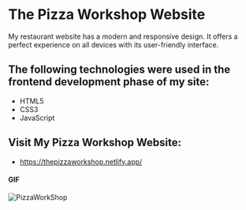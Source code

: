 <h1>The Pizza Workshop Website</h1>

My restaurant website has a modern and responsive design. It offers a perfect experience on all devices with its user-friendly interface.

<h2> The following technologies were used in the frontend development phase of my site: </h2>

- HTML5
- CSS3
- JavaScript

<h2> Visit My Pizza Workshop Website: </h2>

- https://thepizzaworkshop.netlify.app/

<h4>GIF</h4>

![PizzaWorkShop](images/ThePızzaWorkshop.gif)
